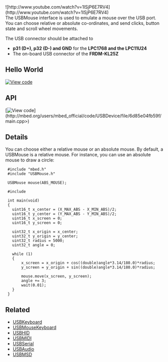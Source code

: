 <div side style="float: right"> ![http://www.youtube.com/watch?v=1lSjP6E7RV4](http://www.youtube.com/watch?v=1lSjP6E7RV4) </div>

The USBMouse interface is used to emulate a mouse over the USB port. You can choose relative or absolute co-ordinates, and send clicks, button state and scroll wheel movements.

The USB connector should be attached to 

  * **p31 (D+), p32 (D-) and GND** for the **LPC1768 and the LPC11U24**
  * The on-board USB connector of the **FRDM-KL25Z**

## Hello World

[![View code](https://www.mbed.com/embed/?url=https://developer.mbed.org/users/samux/code/USBMouse_HelloWorld/)](https://developer.mbed.org/users/samux/code/USBMouse_HelloWorld/file/tip/main.cpp) 

## API

[![View code](https://www.mbed.com/embed/?url=<http://mbed.org/users/mbed_official/code/USBDevice/)](http://mbed.org/users/mbed_official/code/USBDevice/file/6d85e04fb59f/main.cpp>) 

## Details

You can choose either a relative mouse or an absolute mouse. By default, a USBMouse is a relative mouse. For instance, you can use an absolute mouse to draw a circle:

```
 #include "mbed.h"
 #include "USBMouse.h"

 USBMouse mouse(ABS_MOUSE);

 #include 

 int main(void)
 {
   uint16_t x_center = (X_MAX_ABS - X_MIN_ABS)/2;
   uint16_t y_center = (Y_MAX_ABS - Y_MIN_ABS)/2;
   uint16_t x_screen = 0;
   uint16_t y_screen = 0;
   
   uint32_t x_origin = x_center;
   uint32_t y_origin = y_center;
   uint32_t radius = 5000;
   uint32_t angle = 0;

   while (1)
   {
       x_screen = x_origin + cos((double)angle*3.14/180.0)*radius;
       y_screen = y_origin + sin((double)angle*3.14/180.0)*radius;
       
       mouse.move(x_screen, y_screen);
       angle += 3;
       wait(0.01);
   }
 }
```

## Related

  * [USBKeyboard](USBKeyboard)
  * [USBMouseKeyboard](USBMouseKeyboard)
  * [USBHID](USBHID)
  * [USBMIDI](USBMIDI)
  * [USBSerial](USBSerial)
  * [USBAudio](USBAudio)
  * [USBMSD](USBMSD)
